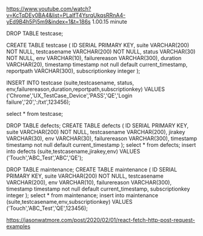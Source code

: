https://www.youtube.com/watch?v=KcTqDEy0BA4&list=PLaIfT4YsrqUkqsRRnA4-yEd9B4h5Pj5m9&index=1&t=186s
1.00.15 minute

DROP TABLE testcase;

CREATE TABLE testcase (
ID SERIAL PRIMARY KEY,
suite VARCHAR(200) NOT NULL,
testcasename VARCHAR(200) NOT NULL,
status VARCHAR(30) NOT NULL,
env VARCHAR(10),
failurereason VARCHAR(300),
duration VARCHAR(20),
timestamp timestamp not null default current_timestamp,
reportpath VARCHAR(300),
subscriptionkey integer
);

INSERT INTO testcase
(suite,testcasename, status, env,failurereason,duration,reportpath,subscriptionkey)
VALUES
('Chrome','UX_TestCase_Device','PASS','QE','Login failure','20',':/txt',123456);

select \* from testcase;

DROP TABLE defects;
CREATE TABLE defects (
ID SERIAL PRIMARY KEY,
suite VARCHAR(200) NOT NULL,
testcasename VARCHAR(200),
jirakey VARCHAR(30),
env VARCHAR(30),
failurereason VARCHAR(300),
timestamp timestamp not null default current_timestamp
);
select \* from defects;
insert into defects (suite,testcasename,jirakey,env) VALUES ('Touch','ABC_Test','ABC','QE');

DROP TABLE maintenance;
CREATE TABLE maintenance (
ID SERIAL PRIMARY KEY,
suite VARCHAR(200) NOT NULL,
testcasename VARCHAR(200),
env VARCHAR(10),
failurereason VARCHAR(300),
timestamp timestamp not null default current_timestamp,
subscriptionkey integer
);
select \* from maintenance;
insert into maintenance (suite,testcasename,env,subscriptionkey) VALUES ('Touch','ABC_Test','QE',123456);

https://jasonwatmore.com/post/2020/02/01/react-fetch-http-post-request-examples
